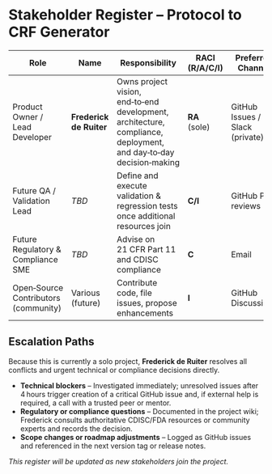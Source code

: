 # Stakeholder Register – Protocol to CRF Generator

| Role                                 | Name                    | Responsibility                                                                                                    | RACI (R/A/C/I) | Preferred Channel               | Frequency of Updates |
| ------------------------------------ | ----------------------- | ----------------------------------------------------------------------------------------------------------------- | -------------- | ------------------------------- | -------------------- |
| Product Owner / Lead Developer       | **Frederick de Ruiter** | Owns project vision, end‑to‑end development, architecture, compliance, deployment, and day‑to‑day decision‑making | **RA** (sole)  | GitHub Issues / Slack (private) | Ad hoc (daily)       |
| Future QA / Validation Lead          | *TBD*                   | Define and execute validation & regression tests once additional resources join                                   | **C/I**        | GitHub PR reviews               | On tagged releases   |
| Future Regulatory & Compliance SME   | *TBD*                   | Advise on 21 CFR Part 11 and CDISC compliance                                                                     | **C**          | Email                           | As engaged           |
| Open‑Source Contributors (community) | Various (future)        | Contribute code, file issues, propose enhancements                                                                | **I**          | GitHub Discussions              | Continuous           |

## Escalation Paths

Because this is currently a solo project, **Frederick de Ruiter** resolves all conflicts and urgent technical or compliance decisions directly.

* **Technical blockers** – Investigated immediately; unresolved issues after 4 hours trigger creation of a critical GitHub issue and, if external help is required, a call with a trusted peer or mentor.
* **Regulatory or compliance questions** – Documented in the project wiki; Frederick consults authoritative CDISC/FDA resources or community experts and records the decision.
* **Scope changes or roadmap adjustments** – Logged as GitHub issues and referenced in the next version tag or release notes.

*This register will be updated as new stakeholders join the project.*
